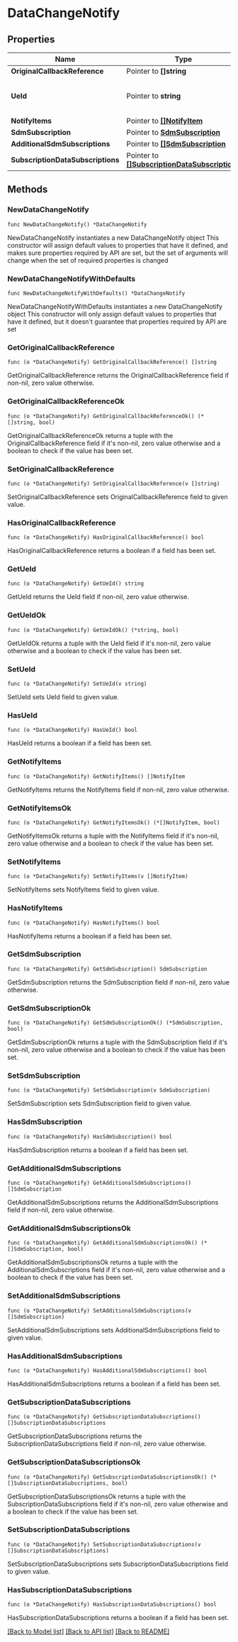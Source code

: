 # DataChangeNotify

## Properties

Name | Type | Description | Notes
------------ | ------------- | ------------- | -------------
**OriginalCallbackReference** | Pointer to **[]string** |  | [optional] 
**UeId** | Pointer to **string** | String represents the SUPI or GPSI | [optional] 
**NotifyItems** | Pointer to [**[]NotifyItem**](NotifyItem.md) |  | [optional] 
**SdmSubscription** | Pointer to [**SdmSubscription**](SdmSubscription.md) |  | [optional] 
**AdditionalSdmSubscriptions** | Pointer to [**[]SdmSubscription**](SdmSubscription.md) |  | [optional] 
**SubscriptionDataSubscriptions** | Pointer to [**[]SubscriptionDataSubscriptions**](SubscriptionDataSubscriptions.md) |  | [optional] 

## Methods

### NewDataChangeNotify

`func NewDataChangeNotify() *DataChangeNotify`

NewDataChangeNotify instantiates a new DataChangeNotify object
This constructor will assign default values to properties that have it defined,
and makes sure properties required by API are set, but the set of arguments
will change when the set of required properties is changed

### NewDataChangeNotifyWithDefaults

`func NewDataChangeNotifyWithDefaults() *DataChangeNotify`

NewDataChangeNotifyWithDefaults instantiates a new DataChangeNotify object
This constructor will only assign default values to properties that have it defined,
but it doesn't guarantee that properties required by API are set

### GetOriginalCallbackReference

`func (o *DataChangeNotify) GetOriginalCallbackReference() []string`

GetOriginalCallbackReference returns the OriginalCallbackReference field if non-nil, zero value otherwise.

### GetOriginalCallbackReferenceOk

`func (o *DataChangeNotify) GetOriginalCallbackReferenceOk() (*[]string, bool)`

GetOriginalCallbackReferenceOk returns a tuple with the OriginalCallbackReference field if it's non-nil, zero value otherwise
and a boolean to check if the value has been set.

### SetOriginalCallbackReference

`func (o *DataChangeNotify) SetOriginalCallbackReference(v []string)`

SetOriginalCallbackReference sets OriginalCallbackReference field to given value.

### HasOriginalCallbackReference

`func (o *DataChangeNotify) HasOriginalCallbackReference() bool`

HasOriginalCallbackReference returns a boolean if a field has been set.

### GetUeId

`func (o *DataChangeNotify) GetUeId() string`

GetUeId returns the UeId field if non-nil, zero value otherwise.

### GetUeIdOk

`func (o *DataChangeNotify) GetUeIdOk() (*string, bool)`

GetUeIdOk returns a tuple with the UeId field if it's non-nil, zero value otherwise
and a boolean to check if the value has been set.

### SetUeId

`func (o *DataChangeNotify) SetUeId(v string)`

SetUeId sets UeId field to given value.

### HasUeId

`func (o *DataChangeNotify) HasUeId() bool`

HasUeId returns a boolean if a field has been set.

### GetNotifyItems

`func (o *DataChangeNotify) GetNotifyItems() []NotifyItem`

GetNotifyItems returns the NotifyItems field if non-nil, zero value otherwise.

### GetNotifyItemsOk

`func (o *DataChangeNotify) GetNotifyItemsOk() (*[]NotifyItem, bool)`

GetNotifyItemsOk returns a tuple with the NotifyItems field if it's non-nil, zero value otherwise
and a boolean to check if the value has been set.

### SetNotifyItems

`func (o *DataChangeNotify) SetNotifyItems(v []NotifyItem)`

SetNotifyItems sets NotifyItems field to given value.

### HasNotifyItems

`func (o *DataChangeNotify) HasNotifyItems() bool`

HasNotifyItems returns a boolean if a field has been set.

### GetSdmSubscription

`func (o *DataChangeNotify) GetSdmSubscription() SdmSubscription`

GetSdmSubscription returns the SdmSubscription field if non-nil, zero value otherwise.

### GetSdmSubscriptionOk

`func (o *DataChangeNotify) GetSdmSubscriptionOk() (*SdmSubscription, bool)`

GetSdmSubscriptionOk returns a tuple with the SdmSubscription field if it's non-nil, zero value otherwise
and a boolean to check if the value has been set.

### SetSdmSubscription

`func (o *DataChangeNotify) SetSdmSubscription(v SdmSubscription)`

SetSdmSubscription sets SdmSubscription field to given value.

### HasSdmSubscription

`func (o *DataChangeNotify) HasSdmSubscription() bool`

HasSdmSubscription returns a boolean if a field has been set.

### GetAdditionalSdmSubscriptions

`func (o *DataChangeNotify) GetAdditionalSdmSubscriptions() []SdmSubscription`

GetAdditionalSdmSubscriptions returns the AdditionalSdmSubscriptions field if non-nil, zero value otherwise.

### GetAdditionalSdmSubscriptionsOk

`func (o *DataChangeNotify) GetAdditionalSdmSubscriptionsOk() (*[]SdmSubscription, bool)`

GetAdditionalSdmSubscriptionsOk returns a tuple with the AdditionalSdmSubscriptions field if it's non-nil, zero value otherwise
and a boolean to check if the value has been set.

### SetAdditionalSdmSubscriptions

`func (o *DataChangeNotify) SetAdditionalSdmSubscriptions(v []SdmSubscription)`

SetAdditionalSdmSubscriptions sets AdditionalSdmSubscriptions field to given value.

### HasAdditionalSdmSubscriptions

`func (o *DataChangeNotify) HasAdditionalSdmSubscriptions() bool`

HasAdditionalSdmSubscriptions returns a boolean if a field has been set.

### GetSubscriptionDataSubscriptions

`func (o *DataChangeNotify) GetSubscriptionDataSubscriptions() []SubscriptionDataSubscriptions`

GetSubscriptionDataSubscriptions returns the SubscriptionDataSubscriptions field if non-nil, zero value otherwise.

### GetSubscriptionDataSubscriptionsOk

`func (o *DataChangeNotify) GetSubscriptionDataSubscriptionsOk() (*[]SubscriptionDataSubscriptions, bool)`

GetSubscriptionDataSubscriptionsOk returns a tuple with the SubscriptionDataSubscriptions field if it's non-nil, zero value otherwise
and a boolean to check if the value has been set.

### SetSubscriptionDataSubscriptions

`func (o *DataChangeNotify) SetSubscriptionDataSubscriptions(v []SubscriptionDataSubscriptions)`

SetSubscriptionDataSubscriptions sets SubscriptionDataSubscriptions field to given value.

### HasSubscriptionDataSubscriptions

`func (o *DataChangeNotify) HasSubscriptionDataSubscriptions() bool`

HasSubscriptionDataSubscriptions returns a boolean if a field has been set.


[[Back to Model list]](../README.md#documentation-for-models) [[Back to API list]](../README.md#documentation-for-api-endpoints) [[Back to README]](../README.md)


